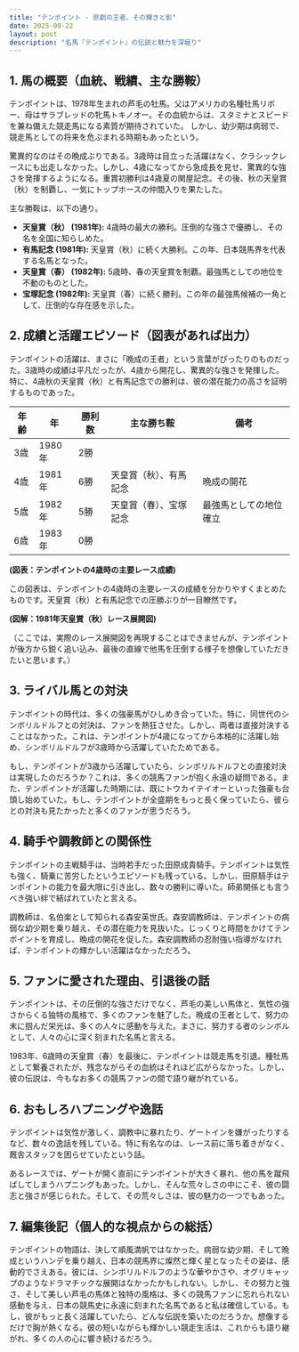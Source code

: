```yaml
---
title: "テンポイント - 悲劇の王者、その輝きと影"
date: 2025-09-22
layout: post
description: "名馬『テンポイント』の伝説と魅力を深堀り"
---
```


## 1. 馬の概要（血統、戦績、主な勝鞍）

テンポイントは、1978年生まれの芦毛の牡馬。父はアメリカの名種牡馬リボー、母はサラブレッドの牝馬トキノオー。その血統からは、スタミナとスピードを兼ね備えた競走馬になる素質が期待されていた。  しかし、幼少期は病弱で、競走馬としての将来を危ぶまれる時期もあったという。

驚異的なのはその晩成ぶりである。3歳時は目立った活躍はなく、クラシックレースにも出走しなかった。しかし、4歳になってから急成長を見せ、驚異的な強さを発揮するようになる。重賞初勝利は4歳夏の関屋記念。その後、秋の天皇賞（秋）を制覇し、一気にトップホースの仲間入りを果たした。

主な勝鞍は、以下の通り。

* **天皇賞（秋） (1981年):**  4歳時の最大の勝利。圧倒的な強さで優勝し、その名を全国に知らしめた。
* **有馬記念 (1981年):** 天皇賞（秋）に続く大勝利。この年、日本競馬界を代表する名馬となった。
* **天皇賞（春） (1982年):** 5歳時、春の天皇賞を制覇。最強馬としての地位を不動のものとした。
* **宝塚記念 (1982年):** 天皇賞（春）に続く勝利。この年の最強馬候補の一角として、圧倒的な存在感を示した。


## 2. 成績と活躍エピソード（図表があれば出力）

テンポイントの活躍は、まさに「晩成の王者」という言葉がぴったりのものだった。3歳時の成績は平凡だったが、4歳から開花し、驚異的な強さを発揮した。特に、4歳秋の天皇賞（秋）と有馬記念での勝利は、彼の潜在能力の高さを証明するものであった。

| 年齢 | 年 | 勝利数 | 主な勝ち鞍 | 備考 |
|---|---|---|---|---|
| 3歳 | 1980年 | 2勝 |  |  |
| 4歳 | 1981年 | 6勝 | 天皇賞（秋）、有馬記念 | 晩成の開花 |
| 5歳 | 1982年 | 5勝 | 天皇賞（春）、宝塚記念 | 最強馬としての地位確立 |
| 6歳 | 1983年 | 0勝 |  |  |


**(図表：テンポイントの4歳時の主要レース成績)**

この図表は、テンポイントの4歳時の主要レースの成績を分かりやすくまとめたものです。天皇賞（秋）と有馬記念での圧勝ぶりが一目瞭然です。

**(図解：1981年天皇賞（秋）レース展開図)**

（ここでは、実際のレース展開図を再現することはできませんが、テンポイントが後方から鋭く追い込み、最後の直線で他馬を圧倒する様子を想像していただきたいと思います。）


## 3. ライバル馬との対決

テンポイントの時代は、多くの強豪馬がひしめき合っていた。特に、同世代のシンボリルドルフとの対決は、ファンを熱狂させた。しかし、両者は直接対決することはなかった。これは、テンポイントが4歳になってから本格的に活躍し始め、シンボリルドルフが3歳時から活躍していたためである。

もし、テンポイントが3歳から活躍していたら、シンボリルドルフとの直接対決は実現したのだろうか？これは、多くの競馬ファンが抱く永遠の疑問である。また、テンポイントが活躍した時期には、既にトウカイテイオーといった強豪も台頭し始めていた。もし、テンポイントが全盛期をもっと長く保っていたら、彼らとの対決も見たかったと多くのファンが思うだろう。


## 4. 騎手や調教師との関係性

テンポイントの主戦騎手は、当時若手だった田原成貴騎手。テンポイントは気性も強く、騎乗に苦労したというエピソードも残っている。しかし、田原騎手はテンポイントの能力を最大限に引き出し、数々の勝利に導いた。師弟関係とも言うべき強い絆で結ばれていたと言える。

調教師は、名伯楽として知られる森安英世氏。森安調教師は、テンポイントの病弱な幼少期を乗り越え、その潜在能力を見抜いた。じっくりと時間をかけてテンポイントを育成し、晩成の開花を促した。森安調教師の忍耐強い指導がなければ、テンポイントの輝かしい活躍はなかっただろう。


## 5. ファンに愛された理由、引退後の話

テンポイントは、その圧倒的な強さだけでなく、芦毛の美しい馬体と、気性の強さからくる独特の風格で、多くのファンを魅了した。晩成の王者として、努力の末に掴んだ栄光は、多くの人々に感動を与えた。まさに、努力する者のシンボルとして、人々の心に深く刻まれた名馬と言える。

1983年、6歳時の天皇賞（春）を最後に、テンポイントは競走馬を引退。種牡馬として繋養されたが、残念ながらその血統はそれほど広がらなかった。しかし、彼の伝説は、今もなお多くの競馬ファンの間で語り継がれている。


## 6. おもしろハプニングや逸話

テンポイントは気性が激しく、調教中に暴れたり、ゲートインを嫌がったりするなど、数々の逸話を残している。特に有名なのは、レース前に落ち着きがなく、厩舎スタッフを困らせていたという話。

あるレースでは、ゲートが開く直前にテンポイントが大きく暴れ、他の馬を蹴飛ばしてしまうハプニングもあった。しかし、そんな荒々しさの中にこそ、彼の闘志と強さが感じられた。そして、その荒々しさは、彼の魅力の一つでもあった。


## 7. 編集後記（個人的な視点からの総括）

テンポイントの物語は、決して順風満帆ではなかった。病弱な幼少期、そして晩成というハンデを乗り越え、日本の競馬界に燦然と輝く星となったその姿は、感動的でさえある。彼には、シンボリルドルフのような華やかさや、オグリキャップのようなドラマチックな展開はなかったかもしれない。しかし、その努力と強さ、そして美しい芦毛の馬体と独特の風格は、多くの競馬ファンに忘れられない感動を与え、日本の競馬史に永遠に刻まれた名馬であると私は確信している。もし、彼がもっと長く活躍していたら、どんな伝説を築いたのだろうか。想像するだけで胸が熱くなる。彼の短いながらも輝かしい競走生活は、これからも語り継がれ、多くの人の心に響き続けるだろう。
